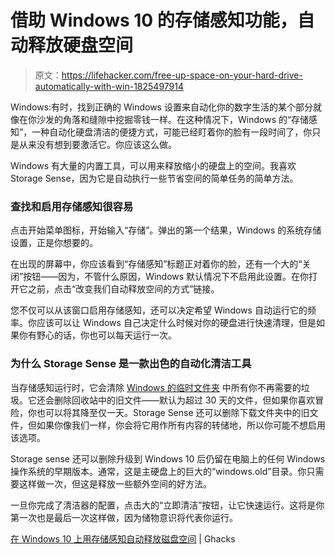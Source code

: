 # 借助 Windows 10 的存储感知功能，自动释放硬盘空间

> 原文：<https://lifehacker.com/free-up-space-on-your-hard-drive-automatically-with-win-1825497914>

Windows:有时，找到正确的 Windows 设置来自动化你的数字生活的某个部分就像在你沙发的角落和缝隙中挖掘零钱一样。在这种情况下，Windows 的“存储感知”，一种自动化硬盘清洁的便捷方式，可能已经盯着你的脸有一段时间了，你只是从来没有想到要激活它。你应该这么做。



Windows 有大量的内置工具，可以用来释放缩小的硬盘上的空间。我喜欢 Storage Sense，因为它是自动执行一些节省空间的简单任务的简单方法。

### 查找和启用存储感知很容易

点击开始菜单图标，开始输入“存储”。弹出的第一个结果，Windows 的系统存储设置，正是你想要的。

在出现的屏幕中，你应该看到“存储感知”标题正对着你的脸，还有一个大的“关闭”按钮——因为，不管什么原因，Windows 默认情况下不启用此设置。在你打开它之前，点击“改变我们自动释放空间的方式”链接。

您不仅可以从该窗口启用存储感知，还可以决定希望 Windows 自动运行它的频率。你应该可以让 Windows 自己决定什么时候对你的硬盘进行快速清理，但是如果你有野心的话，你也可以每天运行一次。

### 为什么 Storage Sense 是一款出色的自动化清洁工具

当存储感知运行时，它会清除 [Windows 的临时文件夹](https://support.microsoft.com/en-us/help/92635/windows-temporary-files) 中所有你不再需要的垃圾。它还会删除回收站中的旧文件——默认为超过 30 天的文件，但如果你喜欢冒险，你也可以将其降至仅一天。Storage Sense 还可以删除下载文件夹中的旧文件，但如果你像我们一样，你会将它用作所有内容的转储地，所以你可能不想启用该选项。

Storage sense 还可以删除升级到 Windows 10 后仍留在电脑上的任何 Windows 操作系统的早期版本。通常，这是主硬盘上的巨大的“windows.old”目录。你只需要这样做一次，但这是释放一些额外空间的好方法。

一旦你完成了清洁器的配置，点击大的“立即清洁”按钮，让它快速运行。这将是你第一次也是最后一次这样做，因为储物意识将代表你运行。

[在 Windows 10 上用存储感知自动释放磁盘空间](https://www.ghacks.net/2018/04/20/free-up-disk-space-automatically-on-windows-10-with-storage-sense/) | Ghacks